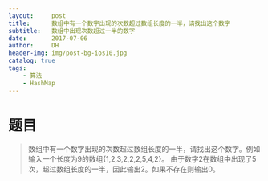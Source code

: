 ```yaml
---
layout:     post
title:      数组中有一个数字出现的次数超过数组长度的一半，请找出这个数字
subtitle:   数组中出现次数超过一半的数字
date:       2017-07-06
author:     DH
header-img: img/post-bg-ios10.jpg
catalog: true
tags:
    - 算法
    - HashMap
---
```


# 题目

>数组中有一个数字出现的次数超过数组长度的一半，请找出这个数字。例如输入一个长度为9的数组{1,2,3,2,2,2,5,4,2}。
由于数字2在数组中出现了5次，超过数组长度的一半，因此输出2。如果不存在则输出0。
 
